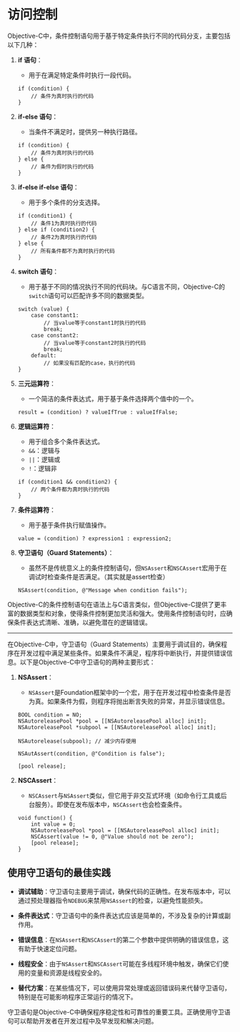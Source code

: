 # 访问控制

Objective-C中，条件控制语句用于基于特定条件执行不同的代码分支，主要包括以下几种：

1. **if 语句**：
   - 用于在满足特定条件时执行一段代码。

   ```objc
   if (condition) {
       // 条件为真时执行的代码
   }
   ```

2. **if-else 语句**：
   - 当条件不满足时，提供另一种执行路径。

   ```objc
   if (condition) {
       // 条件为真时执行的代码
   } else {
       // 条件为假时执行的代码
   }
   ```

3. **if-else if-else 语句**：
   - 用于多个条件的分支选择。

   ```objc
   if (condition1) {
       // 条件1为真时执行的代码
   } else if (condition2) {
       // 条件2为真时执行的代码
   } else {
       // 所有条件都不为真时执行的代码
   }
   ```

4. **switch 语句**：
   - 用于基于不同的情况执行不同的代码块。与C语言不同，Objective-C的`switch`语句可以匹配许多不同的数据类型。

   ```objc
   switch (value) {
       case constant1:
           // 当value等于constant1时执行的代码
           break;
       case constant2:
           // 当value等于constant2时执行的代码
           break;
       default:
           // 如果没有匹配的case，执行的代码
   }
   ```

5. **三元运算符**：
   - 一个简洁的条件表达式，用于基于条件选择两个值中的一个。

   ```objc
   result = (condition) ? valueIfTrue : valueIfFalse;
   ```

6. **逻辑运算符**：
   - 用于组合多个条件表达式。
   - `&&`：逻辑与
   - `||`：逻辑或
   - `!`：逻辑非

   ```objc
   if (condition1 && condition2) {
       // 两个条件都为真时执行的代码
   }
   ```

7. **条件运算符**：
   - 用于基于条件执行赋值操作。

   ```objc
   value = (condition) ? expression1 : expression2;
   ```

8. **守卫语句（Guard Statements）**：
   - 虽然不是传统意义上的条件控制语句，但`NSAssert`和`NSCAssert`宏用于在调试时检查条件是否满足。（其实就是assert检查）

   ```objc
   NSAssert(condition, @"Message when condition fails");
   ```

Objective-C的条件控制语句在语法上与C语言类似，但Objective-C提供了更丰富的数据类型和对象，使得条件控制更加灵活和强大。使用条件控制语句时，应确保条件表达式清晰、准确，以避免潜在的逻辑错误。

---

在Objective-C中，守卫语句（Guard Statements）主要用于调试目的，确保程序在开发过程中满足某些条件。如果条件不满足，程序将中断执行，并提供错误信息。以下是Objective-C中守卫语句的两种主要形式：

1. **NSAssert**：
   - `NSAssert`是Foundation框架中的一个宏，用于在开发过程中检查条件是否为真。如果条件为假，则程序将抛出断言失败的异常，并显示错误信息。

   ```objc
   BOOL condition = NO;
   NSAutoreleasePool *pool = [[NSAutoreleasePool alloc] init];
   NSAutoreleasePool *subpool = [[NSAutoreleasePool alloc] init];

   NSAutorelease(subpool); // 减少内存使用

   NSAutAssert(condition, @"Condition is false");

   [pool release];
   ```

2. **NSCAssert**：
   - `NSCAssert`与`NSAssert`类似，但它用于非交互式环境（如命令行工具或后台服务）。即使在发布版本中，`NSCAssert`也会检查条件。

   ```objc
   void function() {
       int value = 0;
       NSAutoreleasePool *pool = [[NSAutoreleasePool alloc] init];
       NSCAssert(value != 0, @"Value should not be zero");
       [pool release];
   }
   ```

## 使用守卫语句的最佳实践

- **调试辅助**：守卫语句主要用于调试，确保代码的正确性。在发布版本中，可以通过预处理器指令`NDEBUG`来禁用`NSAssert`的检查，以避免性能损失。

- **条件表达式**：守卫语句中的条件表达式应该是简单的，不涉及复杂的计算或副作用。

- **错误信息**：在`NSAssert`和`NSCAssert`的第二个参数中提供明确的错误信息，这有助于快速定位问题。

- **线程安全**：由于`NSAssert`和`NSCAssert`可能在多线程环境中触发，确保它们使用的变量和资源是线程安全的。

- **替代方案**：在某些情况下，可以使用异常处理或返回错误码来代替守卫语句，特别是在可能影响程序正常运行的情况下。

守卫语句是Objective-C中确保程序稳定性和可靠性的重要工具。正确使用守卫语句可以帮助开发者在开发过程中及早发现和解决问题。
